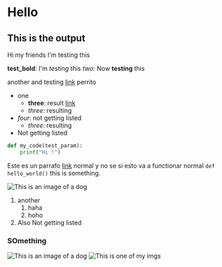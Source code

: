 # Hello
## This is the output

Hi my friends
I'm testing this

**test_bold**: I'm *testing* this
*two*: Now **testing** this

another and testing [link](https://www.tutorialspoint.com/learn_c_by_examples/program_to_print_array_in_c.htm)
perrito

- one
    - **three**: result [link](https://www.tutorialspoint.com/learn_c_by_examples/program_to_print_array_in_c.htm)
    - *three*: resulting
- *four*: not getting listed
    - *three*: resulting
- Not getting listed

```python
def my_code(test_param):
    print("Hi !")
```

Este es un parrafo [link](https://www.tutorialspoint.com/learn_c_by_examples/program_to_print_array_in_c.htm) normal
y no se si esto va a functionar normal `def hello_world()` this is something.

![This is an image of a dog](https://hips.hearstapps.com/hmg-prod/images/dog-puppy-on-garden-royalty-free-image-1586966191.jpg?crop=0.752xw:1.00xh;0.175xw,0&resize=1200:*)

1. another
    1. haha
    2. hoho
2. Also Not getting listed

### SOmething

![This is an image of a dog](https://hips.hearstapps.com/hmg-prod/images/dog-puppy-on-garden-royalty-free-image-1586966191.jpg?crop=0.752xw:1.00xh;0.175xw,0&resize=1200:*)
![This is one of my imgs](/home/h3cth0r/Downloads/test.png)
